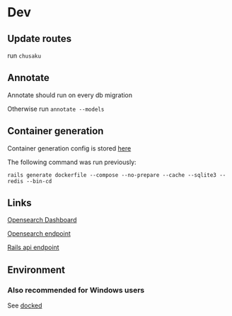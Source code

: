 # Dev

## Update routes

run `chusaku`

## Annotate

Annotate should run on every db migration

Otherwise run `annotate --models`

## Container generation

Container generation config is stored [here](config/dockerfile.yml)

The following command was run previously:

`rails generate dockerfile --compose --no-prepare --cache --sqlite3 --redis --bin-cd`

## Links

[Opensearch Dashboard](http://localhost:5601/app/home)

[Opensearch endpoint](http://localhost:9200)

[Rails api endpoint](http://localhost:3000)

## Environment

### Also recommended for Windows users

See [docked](https://github.com/rails/docked#docked-rails-cli)

